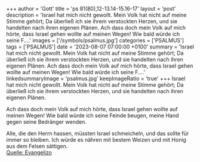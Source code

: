 +++
author = 'Gott'
title = 'ps 81(80),12-13.14-15.16-17'
layout = 'post'
description = 'Israel hat mich nicht gewollt. Mein Volk hat nicht auf meine Stimme gehört; Da überließ ich sie ihrem verstockten Herzen, und sie handelten nach ihren eigenen Plänen.  Ach dass doch mein Volk auf mich hörte, dass Israel gehen wollte auf meinen Wegen! Wie bald würde ich seine F....'
images = ['/symbols/psalmus.jpg']
categories = ['PSALMUS']
tags = ['PSALMUS']
date = '2023-08-07 07:00:00 +0100'
summary = 'Israel hat mich nicht gewollt. Mein Volk hat nicht auf meine Stimme gehört; Da überließ ich sie ihrem verstockten Herzen, und sie handelten nach ihren eigenen Plänen.  Ach dass doch mein Volk auf mich hörte, dass Israel gehen wollte auf meinen Wegen! Wie bald würde ich seine F....'
linkedsummaryImage = 'psalmus.jpg'
keepImageRatio = 'true'
+++
Israel hat mich nicht gewollt.
Mein Volk hat nicht auf meine Stimme gehört;
Da überließ ich sie ihrem verstockten Herzen,
und sie handelten nach ihren eigenen Plänen.

Ach dass doch mein Volk auf mich hörte,
dass Israel gehen wollte auf meinen Wegen!
Wie bald würde ich seine Feinde beugen,
meine Hand gegen seine Bedränger wenden.<!--more-->

Alle, die den Herrn hassen, müssten Israel schmeicheln,
und das sollte für immer so bleiben.
Ich würde es nähren mit bestem Weizen
und mit Honig aus dem Felsen sättigen.<br> [Quelle: Evangelizo](https://evangeliumtagfuertag.org/DE/gospel)